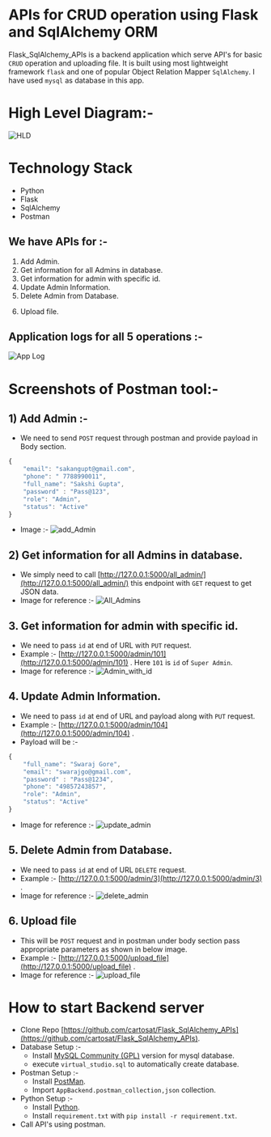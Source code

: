 # APIs for CRUD operation using Flask and SqlAlchemy ORM
Flask_SqlAlchemy_APIs is a backend application which serve API's for basic `CRUD` operation and uploading file. It is built using most lightweight framework `flask` and one of popular Object Relation Mapper `SqlAlchemy`. I have used `mysql` as database in this app.

# High Level Diagram:- 
![HLD](https://user-images.githubusercontent.com/34335127/188273605-6274ea28-42cb-4dd9-842d-7e4f052e297e.jpg)

# Technology Stack
- Python
- Flask
- SqlAlchemy
- Postman

## We have APIs for :-
1. Add Admin.
2. Get information for all Admins in database.
3. Get information for admin with specific id.
4. Update Admin Information.
5. Delete Admin from Database.
6) Upload file.

## Application logs for all 5 operations :-
![App Log](https://user-images.githubusercontent.com/34335127/188273685-66e3f06f-5593-40e2-892d-abed2a280e26.png)

# Screenshots of Postman tool:- 
## 1) Add Admin :-
- We need to send `POST` request through postman and provide payload in Body section.
```javascript
{
    "email": "sakangupt@gmail.com",
    "phone": " 7788990011",
    "full_name": "Sakshi Gupta",
    "password" : "Pass@123",
    "role": "Admin",
    "status": "Active"
}
```
- Image :- ![add_Admin](https://user-images.githubusercontent.com/34335127/188273776-8d3ce3e3-c0a0-4802-92b5-df1d3e66c433.png)

## 2) Get information for all Admins in database.
- We simply need to call [http://127.0.0.1:5000/all_admin/](http://127.0.0.1:5000/all_admin/) this endpoint with `GET` request to get JSON data.
- Image for reference :- ![All_Admins](https://user-images.githubusercontent.com/34335127/188273797-f6d93065-3648-4b2a-83b3-c008158757c9.png)

## 3. Get information for admin with specific id.
- We need to pass `id` at end of URL with `PUT` request.
- Example :- [http://127.0.0.1:5000/admin/101](http://127.0.0.1:5000/admin/101) . Here `101` is `id` of `Super Admin`.
- Image for reference :- ![Admin_with_id](https://user-images.githubusercontent.com/34335127/188273784-a4621391-443e-4d61-8f0c-7c93bbfab7b4.png)

## 4. Update Admin Information.
- We need to pass `id` at end of URL and payload along with `PUT` request.
- Example :- [http://127.0.0.1:5000/admin/104](http://127.0.0.1:5000/admin/104) .
- Payload will be :- 
```javascript
{
    "full_name": "Swaraj Gore",
    "email": "swarajgo@gmail.com",
    "password" : "Pass@1234",
    "phone": "49857243857",
    "role": "Admin",
    "status": "Active"
}
```
- Image for reference :- ![update_admin](https://user-images.githubusercontent.com/34335127/188274556-f4a35308-9146-4495-ac3c-344418ca5bde.png)

## 5. Delete Admin from Database.
- We need to pass `id` at end of URL `DELETE` request.
- Example :- [http://127.0.0.1:5000/admin/3](http://127.0.0.1:5000/admin/3) .
- Image for reference :- ![delete_admin](https://user-images.githubusercontent.com/34335127/188273806-de04b435-031f-4035-9499-de90d77e6cd1.png)

## 6. Upload file
- This will be `POST` request and in postman under body section pass appropriate parameters as shown in below image.
- Example :- [http://127.0.0.1:5000/upload_file](http://127.0.0.1:5000/upload_file) .
- Image for reference :- ![upload_file](https://user-images.githubusercontent.com/34335127/188316322-10466154-66a4-47a2-b9c7-38f68c374726.png)


# How to start Backend server
- Clone Repo [https://github.com/cartosat/Flask_SqlAlchemy_APIs](https://github.com/cartosat/Flask_SqlAlchemy_APIs).
- Database Setup :-
  - Install [MySQL Community (GPL)](https://www.mysql.com/downloads/) version for mysql database.
  - execute `virtual_studio.sql` to automatically create database.
- Postman Setup :-
  - Install [PostMan](https://www.postman.com/downloads/).
  - Import `AppBackend.postman_collection,json` collection.
- Python Setup :-
  - Install [Python](https://www.python.org/downloads/).
  - Install `requirement.txt` with `pip install -r requirement.txt`.
- Call API's using postman.
